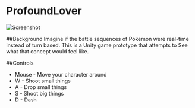 ProfoundLover
=============

![Screenshot](http://i.imgur.com/f9CJwtT.png)

##Background
Imagine if the battle sequences of Pokemon were real-time instead of turn based. This is a Unity game prototype that attempts to See what that concept would feel like.

##Controls
  * Mouse - Move your character around
  * W - Shoot small things
  * A - Drop small things
  * S - Shoot big things
  * D - Dash
